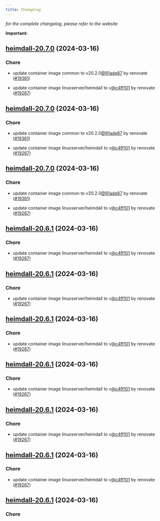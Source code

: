 ```yaml
---
title: Changelog
---
```



*for the complete changelog, please refer to the website*

**Important:**


## [heimdall-20.7.0](https://github.com/truecharts/charts/compare/heimdall-20.6.0...heimdall-20.7.0) (2024-03-16)

### Chore



- update container image common to v20.2.0[@91ade87](https://github.com/91ade87) by renovate ([#19361](https://github.com/truecharts/charts/issues/19361))

- update container image linuxserver/heimdall to v[@c4ff101](https://github.com/c4ff101) by renovate ([#19267](https://github.com/truecharts/charts/issues/19267))


## [heimdall-20.7.0](https://github.com/truecharts/charts/compare/heimdall-20.6.0...heimdall-20.7.0) (2024-03-16)

### Chore



- update container image common to v20.2.0[@91ade87](https://github.com/91ade87) by renovate ([#19361](https://github.com/truecharts/charts/issues/19361))

- update container image linuxserver/heimdall to v[@c4ff101](https://github.com/c4ff101) by renovate ([#19267](https://github.com/truecharts/charts/issues/19267))


## [heimdall-20.7.0](https://github.com/truecharts/charts/compare/heimdall-20.6.0...heimdall-20.7.0) (2024-03-16)

### Chore



- update container image common to v20.2.0[@91ade87](https://github.com/91ade87) by renovate ([#19361](https://github.com/truecharts/charts/issues/19361))

- update container image linuxserver/heimdall to v[@c4ff101](https://github.com/c4ff101) by renovate ([#19267](https://github.com/truecharts/charts/issues/19267))


## [heimdall-20.6.1](https://github.com/truecharts/charts/compare/heimdall-20.6.0...heimdall-20.6.1) (2024-03-16)

### Chore



- update container image linuxserver/heimdall to v[@c4ff101](https://github.com/c4ff101) by renovate ([#19267](https://github.com/truecharts/charts/issues/19267))


## [heimdall-20.6.1](https://github.com/truecharts/charts/compare/heimdall-20.6.0...heimdall-20.6.1) (2024-03-16)

### Chore



- update container image linuxserver/heimdall to v[@c4ff101](https://github.com/c4ff101) by renovate ([#19267](https://github.com/truecharts/charts/issues/19267))


## [heimdall-20.6.1](https://github.com/truecharts/charts/compare/heimdall-20.6.0...heimdall-20.6.1) (2024-03-16)

### Chore



- update container image linuxserver/heimdall to v[@c4ff101](https://github.com/c4ff101) by renovate ([#19267](https://github.com/truecharts/charts/issues/19267))


## [heimdall-20.6.1](https://github.com/truecharts/charts/compare/heimdall-20.6.0...heimdall-20.6.1) (2024-03-16)

### Chore



- update container image linuxserver/heimdall to v[@c4ff101](https://github.com/c4ff101) by renovate ([#19267](https://github.com/truecharts/charts/issues/19267))


## [heimdall-20.6.1](https://github.com/truecharts/charts/compare/heimdall-20.6.0...heimdall-20.6.1) (2024-03-16)

### Chore



- update container image linuxserver/heimdall to v[@c4ff101](https://github.com/c4ff101) by renovate ([#19267](https://github.com/truecharts/charts/issues/19267))


## [heimdall-20.6.1](https://github.com/truecharts/charts/compare/heimdall-20.6.0...heimdall-20.6.1) (2024-03-16)

### Chore



- update container image linuxserver/heimdall to v[@c4ff101](https://github.com/c4ff101) by renovate ([#19267](https://github.com/truecharts/charts/issues/19267))


## [heimdall-20.6.1](https://github.com/truecharts/charts/compare/heimdall-20.6.0...heimdall-20.6.1) (2024-03-16)

### Chore